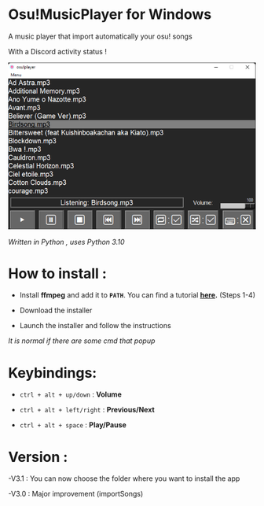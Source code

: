 # Osu!MusicPlayer for Windows

A music player that import automatically your osu! songs

With a Discord activity status !

![Screenshot](screen.png)

*Written in Python , uses Python 3.10*

# How to install :

- Install **ffmpeg** and add it to **`PATH`**. You can find a tutorial **[here](https://www.geeksforgeeks.org/how-to-install-ffmpeg-on-windows/).** (Steps 1-4)

- Download the installer

- Launch the installer and follow the instructions

*It is normal if there are some cmd that popup*

# Keybindings:

- `ctrl + alt + up/down` : **Volume**

- `ctrl + alt + left/right` : **Previous/Next**

- `ctrl + alt + space` : **Play/Pause**

# Version :

-V3.1 : You can now choose the folder where you want to install the app

-V3.0 : Major improvement (importSongs)
